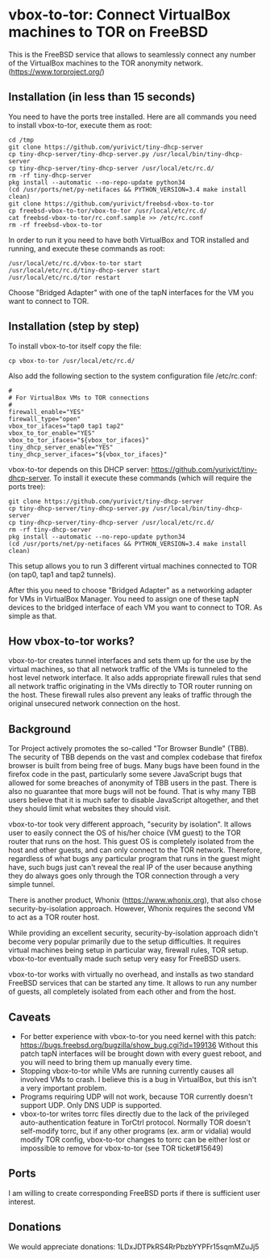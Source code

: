 # vbox-to-tor: Connect VirtualBox machines to TOR on FreeBSD

This is the FreeBSD service that allows to seamlessly connect any number of the VirtualBox machines to the TOR anonymity network. (https://www.torproject.org/)

## Installation (in less than 15 seconds)

You need to have the ports tree installed. Here are all commands you need to install vbox-to-tor, execute them as root:
```shell
cd /tmp
git clone https://github.com/yurivict/tiny-dhcp-server
cp tiny-dhcp-server/tiny-dhcp-server.py /usr/local/bin/tiny-dhcp-server
cp tiny-dhcp-server/tiny-dhcp-server /usr/local/etc/rc.d/
rm -rf tiny-dhcp-server
pkg install --automatic --no-repo-update python34
(cd /usr/ports/net/py-netifaces && PYTHON_VERSION=3.4 make install clean)
git clone https://github.com/yurivict/freebsd-vbox-to-tor
cp freebsd-vbox-to-tor/vbox-to-tor /usr/local/etc/rc.d/
cat freebsd-vbox-to-tor/rc.conf.sample >> /etc/rc.conf
rm -rf freebsd-vbox-to-tor
```

In order to run it you need to have both VirtualBox and TOR installed and running, and execute these commands as root:
```shell
/usr/local/etc/rc.d/vbox-to-tor start
/usr/local/etc/rc.d/tiny-dhcp-server start
/usr/local/etc/rc.d/tor restart
```
Choose "Bridged Adapter" with one of the tapN interfaces for the VM you want to connect to TOR.

## Installation (step by step)

To install vbox-to-tor itself copy the file:<br/>
```shell
cp vbox-to-tor /usr/local/etc/rc.d/
```

Also add the following section to the system configuration file /etc/rc.conf:<br/>
```shell
#
# For VirtualBox VMs to TOR connections
#
firewall_enable="YES"
firewall_type="open"
vbox_tor_ifaces="tap0 tap1 tap2"
vbox_to_tor_enable="YES"
vbox_to_tor_ifaces="${vbox_tor_ifaces}"
tiny_dhcp_server_enable="YES"
tiny_dhcp_server_ifaces="${vbox_tor_ifaces}"
```

vbox-to-tor depends on this DHCP server: https://github.com/yurivict/tiny-dhcp-server. To install it execute these commands (which will require the ports tree):
```shell
git clone https://github.com/yurivict/tiny-dhcp-server
cp tiny-dhcp-server/tiny-dhcp-server.py /usr/local/bin/tiny-dhcp-server
cp tiny-dhcp-server/tiny-dhcp-server /usr/local/etc/rc.d/
rm -rf tiny-dhcp-server
pkg install --automatic --no-repo-update python34
(cd /usr/ports/net/py-netifaces && PYTHON_VERSION=3.4 make install clean)
```

This setup allows you to run 3 different virtual machines connected to TOR (on tap0, tap1 and tap2 tunnels).

After this you need to choose "Bridged Adapter" as a networking adapter for VMs in VirtualBox Manager. You need to assign one of these tapN devices to the bridged interface of each VM you want to connect to TOR. As simple as that.

## How vbox-to-tor works?

vbox-to-tor creates tunnel interfaces and sets them up for the use by the virtual machines, so that all network traffic of the VMs is tunneled to the host level network interface. It also adds appropriate firewall rules that send all network traffic originating in the VMs directly to TOR router running on the host. These firewall rules also prevent any leaks of traffic through the original unsecured network connection on the host.

## Background

Tor Project actively promotes the so-called "Tor Browser Bundle" (TBB). The security of TBB depends on the vast and complex codebase that firefox browser is built from being free of bugs. Many bugs have been found in the firefox code in the past, particularly some severe JavaScript bugs that allowed for some breaches of anonymity of TBB users in the past. There is also no guarantee that more bugs will not be found. That is why many TBB users believe that it is much safer to disable JavaScript altogether, and thet they should limit what websites they should visit.

vbox-to-tor took very different approach, "security by isolation". It allows user to easily connect the OS of his/her choice (VM guest) to the TOR router that runs on the host. This guest OS is completely isolated from the host and other guests, and can only connect to the TOR network. Therefore, regardless of what bugs any particular program that runs in the guest might have, such bugs just can't reveal the real IP of the user because anything they do always goes only through the TOR connection through a very simple tunnel.

There is another product, Whonix (https://www.whonix.org), that also chose security-by-isolation approach. However, Whonix requires the second VM to act as a TOR router host.

While providing an excellent security, security-by-isolation approach didn't become very popular primarily due to the setup difficulties. It requires virtual machines being setup in particular way, firewall rules, TOR setup. vbox-to-tor eventually made such setup very easy for FreeBSD users.

vbox-to-tor works with virtually no overhead, and installs as two standard FreeBSD services that can be started any time. It allows to run any number of guests, all completely isolated from each other and from the host.

## Caveats

* For better experience with vbox-to-tor you need kernel with this patch: https://bugs.freebsd.org/bugzilla/show_bug.cgi?id=199136 Without this patch tapN interfaces will be brought down with every guest reboot, and you will need to bring them up manually every time.
* Stopping vbox-to-tor while VMs are running currently causes all involved VMs to crash. I believe this is a bug in VirtualBox, but this isn't a very important problem.
* Programs requiring UDP will not work, because TOR currently doesn't support UDP. Only DNS UDP is supported.
* vbox-to-tor writes torrc files directly due to the lack of the privileged auto-authentication feature in TorCtrl protocol. Normally TOR doesn't self-modify torrc, but if any other programs (ex. arm or vidalia) would modify TOR config, vbox-to-tor changes to torrc can be either lost or impossible to remove for vbox-to-tor (see TOR ticket#15649)

## Ports

I am willing to create corresponding FreeBSD ports if there is sufficient user interest.

## Donations

We would appreciate donations: 1LDxJDTPkRS4RrPbzbYYPFr15sqmMZuJj5

